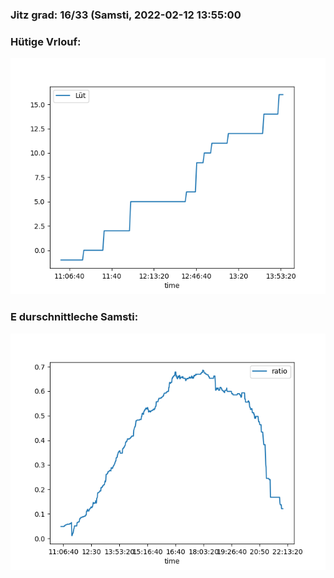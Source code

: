 ### Jitz grad: 16/33 (Samsti, 2022-02-12 13:55:00

### Hütige Vrlouf:
![Graph](Today.png)

### E durschnittleche Samsti:
![Graph](Samsti.png)